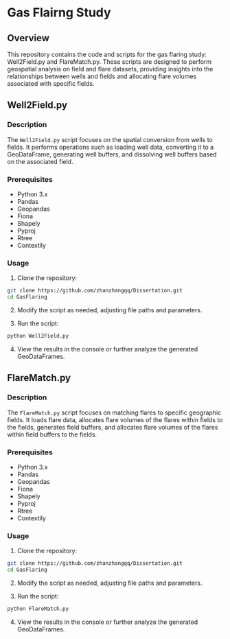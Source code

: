 # Gas Flairng Study

## Overview

This repository contains the code and scripts for the gas flaring study: Well2Field.py and FlareMatch.py. These scripts are designed to perform geospatial analysis on field and flare datasets, providing insights into the relationships between wells and fields and allocating flare volumes associated with specific fields.

## Well2Field.py

### Description

The `Well2Field.py` script focuses on the spatial conversion from wells to fields. It performs operations such as loading well data, converting it to a GeoDataFrame, generating well buffers, and dissolving well buffers based on the associated field.

### Prerequisites

- Python 3.x
- Pandas
- Geopandas
- Fiona
- Shapely
- Pyproj
- Rtree
- Contextily

### Usage

1. Clone the repository:

```bash
git clone https://github.com/zhanzhangqq/Dissertation.git
cd GasFlaring
```

2. Modify the script as needed, adjusting file paths and parameters.

3. Run the script:

```bash
python Well2Field.py
```

4. View the results in the console or further analyze the generated GeoDataFrames.


## FlareMatch.py

### Description

The `FlareMatch.py` script focuses on matching flares to specific geographic fields. It loads flare data, allocates flare volumes of the flares within fields to the fields, generates field buffers, and allocates flare volumes of the flares within field buffers to the fields.

### Prerequisites

- Python 3.x
- Pandas
- Geopandas
- Fiona
- Shapely
- Pyproj
- Rtree
- Contextily

### Usage

1. Clone the repository:

```bash
git clone https://github.com/zhanzhangqq/Dissertation.git
cd GasFlaring
```

2. Modify the script as needed, adjusting file paths and parameters.

3. Run the script:

```bash
python FlareMatch.py
```

4. View the results in the console or further analyze the generated GeoDataFrames.
